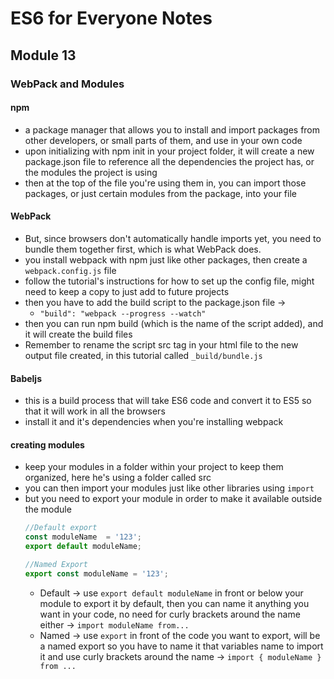 # ES6 for Everyone Notes

## Module 13

### WebPack and Modules

#### npm
+ a package manager that allows you to install and import packages from other developers, or small parts of them, and use in your own code
+ upon initializing with npm init in your project folder, it will create a new package.json file to reference all the dependencies the project has, or the modules the project is using
+ then at the top of the file you're using them in, you can import those packages, or just certain modules from the package, into your file

#### WebPack
+ But, since browsers don't automatically handle imports yet, you need to bundle them together first, which is what WebPack does.
+ you install webpack with npm just like other packages, then create a `webpack.config.js` file 
+ follow the tutorial's instructions for how to set up the config file, might need to keep a copy to just add to future projects
+ then you have to add the build script to the package.json file →
	* `"build": "webpack --progress --watch"`
+ then you can run npm build (which is the name of the script added), and it will create the build files
+ Remember to rename the script src tag in your html file to the new output file created, in this tutorial called `_build/bundle.js`

#### Babeljs
+ this is a build process that will take ES6 code and convert it to ES5 so that it will work in all the browsers
+ install it and it's dependencies when you're installing webpack

#### creating modules
+ keep your modules in a folder within your project to keep them organized, here he's using a folder called src
+ you can then import your modules just like other libraries using `import`
+ but you need to export your module in order to make it available outside the module
	```javascript
	//Default export
	const moduleName  = '123';
	export default moduleName;

	//Named Export
	export const moduleName = '123';

	```
	* Default → use `export default moduleName` in front or below your module to export it by default, then you can name it anything you want in your code, no need for curly brackets around the name either → `import moduleName from...`
	* Named → use `export` in front of the code you want to export, will be a named export so you have to name it that variables name to import it and use curly brackets around the name → `import { moduleName } from ...`
 

